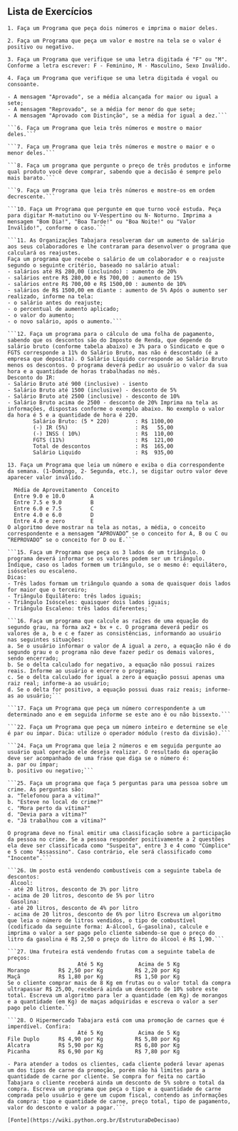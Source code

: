 ## Lista de Exercícios

```1. Faça um Programa que peça dois números e imprima o maior deles.```

```2. Faça um Programa que peça um valor e mostre na tela se o valor é positivo ou negativo.```

```3. Faça um Programa que verifique se uma letra digitada é "F" ou "M". Conforme a letra escrever: F - Feminino, M - Masculino, Sexo Inválido.```

```4. Faça um Programa que verifique se uma letra digitada é vogal ou consoante.```

```5. Faça um programa para a leitura de duas notas parciais de um aluno. O programa deve calcular a média alcançada por aluno e apresentar:
- A mensagem "Aprovado", se a média alcançada for maior ou igual a sete;
- A mensagem "Reprovado", se a média for menor do que sete;
- A mensagem "Aprovado com Distinção", se a média for igual a dez.```

```6. Faça um Programa que leia três números e mostre o maior deles.```

```7. Faça um Programa que leia três números e mostre o maior e o menor deles.```

```8. Faça um programa que pergunte o preço de três produtos e informe qual produto você deve comprar, sabendo que a decisão é sempre pelo mais barato.```

```9. Faça um Programa que leia três números e mostre-os em ordem decrescente.```

```10. Faça um Programa que pergunte em que turno você estuda. Peça para digitar M-matutino ou V-Vespertino ou N- Noturno. Imprima a mensagem "Bom Dia!", "Boa Tarde!" ou "Boa Noite!" ou "Valor Inválido!", conforme o caso.```

```11. As Organizações Tabajara resolveram dar um aumento de salário aos seus colaboradores e lhe contraram para desenvolver o programa que calculará os reajustes.
Faça um programa que recebe o salário de um colaborador e o reajuste segundo o seguinte critério, baseado no salário atual:
- salários até R$ 280,00 (incluindo) : aumento de 20%
- salários entre R$ 280,00 e R$ 700,00 : aumento de 15%
- salários entre R$ 700,00 e R$ 1500,00 : aumento de 10%
- salários de R$ 1500,00 em diante : aumento de 5% Após o aumento ser realizado, informe na tela:
- o salário antes do reajuste;
- o percentual de aumento aplicado;
- o valor do aumento;
- o novo salário, após o aumento.```

```12. Faça um programa para o cálculo de uma folha de pagamento, sabendo que os descontos são do Imposto de Renda, que depende do salário bruto (conforme tabela abaixo) e 3% para o Sindicato e que o FGTS corresponde a 11% do Salário Bruto, mas não é descontado (é a empresa que deposita). O Salário Líquido corresponde ao Salário Bruto menos os descontos. O programa deverá pedir ao usuário o valor da sua hora e a quantidade de horas trabalhadas no mês.
Desconto do IR:
- Salário Bruto até 900 (inclusive) - isento
- Salário Bruto até 1500 (inclusive) - desconto de 5%
- Salário Bruto até 2500 (inclusive) - desconto de 10%
- Salário Bruto acima de 2500 - desconto de 20% Imprima na tela as informações, dispostas conforme o exemplo abaixo. No exemplo o valor da hora é 5 e a quantidade de hora é 220.
        Salário Bruto: (5 * 220)        : R$ 1100,00
        (-) IR (5%)                     : R$   55,00  
        (-) INSS ( 10%)                 : R$  110,00
        FGTS (11%)                      : R$  121,00
        Total de descontos              : R$  165,00
        Salário Liquido                 : R$  935,00
```

```13. Faça um Programa que leia um número e exiba o dia correspondente da semana. (1-Domingo, 2- Segunda, etc.), se digitar outro valor deve aparecer valor inválido.```

```14. Faça um programa que lê as duas notas parciais obtidas por um aluno numa disciplina ao longo de um semestre, e calcule a sua média. A atribuição de conceitos obedece à tabela abaixo:
  Média de Aproveitamento  Conceito
  Entre 9.0 e 10.0        A
  Entre 7.5 e 9.0         B
  Entre 6.0 e 7.5         C
  Entre 4.0 e 6.0         D
  Entre 4.0 e zero        E
O algoritmo deve mostrar na tela as notas, a média, o conceito correspondente e a mensagem “APROVADO” se o conceito for A, B ou C ou “REPROVADO” se o conceito for D ou E.```

```15. Faça um Programa que peça os 3 lados de um triângulo. O programa deverá informar se os valores podem ser um triângulo. Indique, caso os lados formem um triângulo, se o mesmo é: equilátero, isósceles ou escaleno.
Dicas:
- Três lados formam um triângulo quando a soma de quaisquer dois lados for maior que o terceiro;
- Triângulo Equilátero: três lados iguais;
- Triângulo Isósceles: quaisquer dois lados iguais;
- Triângulo Escaleno: três lados diferentes;```

```16. Faça um programa que calcule as raízes de uma equação do segundo grau, na forma ax2 + bx + c. O programa deverá pedir os valores de a, b e c e fazer as consistências, informando ao usuário nas seguintes situações:
a. Se o usuário informar o valor de A igual a zero, a equação não é do segundo grau e o programa não deve fazer pedir os demais valores, sendo encerrado;
b. Se o delta calculado for negativo, a equação não possui raizes reais. Informe ao usuário e encerre o programa;
c. Se o delta calculado for igual a zero a equação possui apenas uma raiz real; informe-a ao usuário;
d. Se o delta for positivo, a equação possui duas raiz reais; informe-as ao usuário;```

```17. Faça um Programa que peça um número correspondente a um determinado ano e em seguida informe se este ano é ou não bissexto.```

```22. Faça um Programa que peça um número inteiro e determine se ele é par ou impar. Dica: utilize o operador módulo (resto da divisão).```

```24. Faça um Programa que leia 2 números e em seguida pergunte ao usuário qual operação ele deseja realizar. O resultado da operação deve ser acompanhado de uma frase que diga se o número é:
a. par ou ímpar;
b. positivo ou negativo;```

```25. Faça um programa que faça 5 perguntas para uma pessoa sobre um crime. As perguntas são:
a. "Telefonou para a vítima?"
b. "Esteve no local do crime?"
c. "Mora perto da vítima?"
d. "Devia para a vítima?"
e. "Já trabalhou com a vítima?"

O programa deve no final emitir uma classificação sobre a participação da pessoa no crime. Se a pessoa responder positivamente a 2 questões ela deve ser classificada como "Suspeita", entre 3 e 4 como "Cúmplice" e 5 como "Assassino". Caso contrário, ele será classificado como "Inocente".```

```26. Um posto está vendendo combustíveis com a seguinte tabela de descontos:
 Álcool:
- até 20 litros, desconto de 3% por litro
- acima de 20 litros, desconto de 5% por litro
 Gasolina:
- até 20 litros, desconto de 4% por litro
- acima de 20 litros, desconto de 6% por litro Escreva um algoritmo que leia o número de litros vendidos, o tipo de combustível (codificado da seguinte forma: A-álcool, G-gasolina), calcule e imprima o valor a ser pago pelo cliente sabendo-se que o preço do litro da gasolina é R$ 2,50 o preço do litro do álcool é R$ 1,90.```

```27. Uma fruteira está vendendo frutas com a seguinte tabela de preços:
                      Até 5 Kg           Acima de 5 Kg
Morango         R$ 2,50 por Kg          R$ 2,20 por Kg
Maçã            R$ 1,80 por Kg          R$ 1,50 por Kg
Se o cliente comprar mais de 8 Kg em frutas ou o valor total da compra ultrapassar R$ 25,00, receberá ainda um desconto de 10% sobre este total. Escreva um algoritmo para ler a quantidade (em Kg) de morangos e a quantidade (em Kg) de maças adquiridas e escreva o valor a ser pago pelo cliente.```

```28. O Hipermercado Tabajara está com uma promoção de carnes que é imperdível. Confira:
                      Até 5 Kg           Acima de 5 Kg
File Duplo      R$ 4,90 por Kg          R$ 5,80 por Kg
Alcatra         R$ 5,90 por Kg          R$ 6,80 por Kg
Picanha         R$ 6,90 por Kg          R$ 7,80 por Kg

- Para atender a todos os clientes, cada cliente poderá levar apenas um dos tipos de carne da promoção, porém não há limites para a quantidade de carne por cliente. Se compra for feita no cartão Tabajara o cliente receberá ainda um desconto de 5% sobre o total da compra. Escreva um programa que peça o tipo e a quantidade de carne comprada pelo usuário e gere um cupom fiscal, contendo as informações da compra: tipo e quantidade de carne, preço total, tipo de pagamento, valor do desconto e valor a pagar.```

[Fonte](https://wiki.python.org.br/EstruturaDeDecisao)